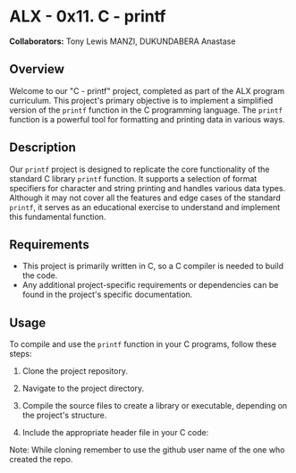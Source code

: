 # ALX - 0x11. C - printf

**Collaborators:** Tony Lewis MANZI, DUKUNDABERA Anastase

## Overview

Welcome to our "C - printf" project, completed as part of the ALX program curriculum. This project's primary objective is to implement a simplified version of the `printf` function in the C programming language. The `printf` function is a powerful tool for formatting and printing data in various ways.

## Description

Our `printf` project is designed to replicate the core functionality of the standard C library `printf` function. It supports a selection of format specifiers for character and string printing and handles various data types. Although it may not cover all the features and edge cases of the standard `printf`, it serves as an educational exercise to understand and implement this fundamental function.

## Requirements

- This project is primarily written in C, so a C compiler is needed to build the code.
- Any additional project-specific requirements or dependencies can be found in the project's specific documentation.

## Usage

To compile and use the `printf` function in your C programs, follow these steps:

1. Clone the project repository.

2. Navigate to the project directory.

3. Compile the source files to create a library or executable, depending on the project's structure.

4. Include the appropriate header file in your C code:

Note: While cloning remember to use the github user name of the one who created the repo.
